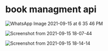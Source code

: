 # book managment api


![WhatsApp Image 2021-09-15 at 6 35 46 PM](https://user-images.githubusercontent.com/64305855/133439002-2b840c31-86a0-42bb-9cbc-eec53e89184f.jpeg)


![Screenshot from 2021-09-15 18-07-44](https://user-images.githubusercontent.com/64305855/133435749-4ea0a97a-2a13-4c69-929f-b8f1a3f36fd6.png)


![Screenshot from 2021-09-15 18-14-14](https://user-images.githubusercontent.com/64305855/133435757-44517772-058b-4800-aeec-8517038cf7dd.png)


